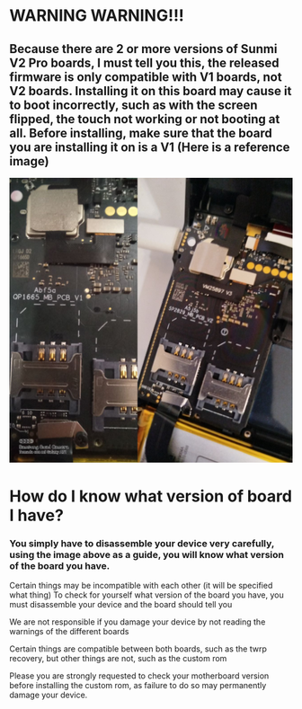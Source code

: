 # WARNING WARNING!!!

## Because there are 2 or more versions of Sunmi V2 Pro boards, I must tell you this, the released firmware is only compatible with V1 boards, not V2 boards. Installing it on this board may cause it to boot incorrectly, such as with the screen flipped, the touch not working or not booting at all. Before installing, make sure that the board you are installing it on is a V1 (Here is a reference image)

![](https://github.com/niko-forte/sunmi_mods/blob/main/tutorials/data/board_v1_v2.png)

# How do I know what version of board I have?

### You simply have to disassemble your device very carefully, using the image above as a guide, you will know what version of the board you have.

Certain things may be incompatible with each other (it will be specified what thing)
To check for yourself what version of the board you have, you must disassemble your device and the board should tell you

We are not responsible if you damage your device by not reading the warnings of the different boards

Certain things are compatible between both boards, such as the twrp recovery, but other things are not, such as the custom rom

Please you are strongly requested to check your motherboard version before installing the custom rom, as failure to do so may permanently damage your device.
 
